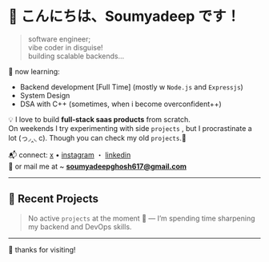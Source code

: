 # 👋 こんにちは、Soumyadeep です！

> software engineer; <br/>
> vibe coder in disguise! <br/>
> building scalable backends...

🌱 now learning:
  - Backend development [Full Time] (mostly w `Node.js` and `Expressjs`)  
  - System Design
  - DSA with C++ (sometimes, when i become overconfident++)

💡 I love to build **full-stack saas products** from scratch.  
   On weekends I try experimenting with side  `projects` , but I procrastinate a lot (っ◞‸◟ c). Though you can check my old `projects`.🌼

<!-- 🧠 code — making software with feeling and logic -->

📬 connect:
[x](https://x.com/deepsoumyaaa) •
[instagram](https://instagram.com/_deep_.soumya/) ・ [linkedin](https://www.linkedin.com/in/deepsoumya617/) <br/>
📩 or mail me at ~ **soumyadeepghosh617@gmail.com**

---

## 📂 Recent Projects

> No active `projects` at the moment 🚧 — I’m spending time sharpening my backend and DevOps skills. 

---

🌼 thanks for visiting!
